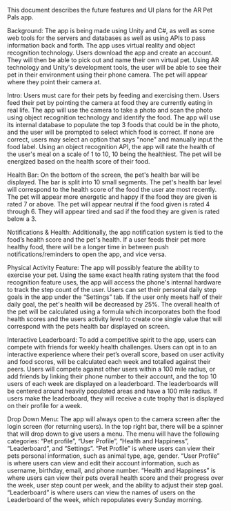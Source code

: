 This document describes the future features and UI plans for the AR Pet Pals app. 


Background:
The app is being made using Unity and C#, as well as some web tools for the servers and databases as well as using APIs to pass information back and forth. 
The app uses  virtual reality and object recognition technology. Users download the app and create an account. They will then be able to pick out and name their own virtual pet. Using AR technology and Unity's development tools, the user will be able to see their pet in their environment using their phone camera. The pet will appear where they point their camera at. 

Intro:
Users must care for their pets by feeding and exercising them. Users feed their pet by pointing the camera at food they are currently eating in real life. The app will use the camera to take a photo and scan the photo using object recognition technology and identify the food. The app will use its internal database to populate the top 3 foods that could be in the photo, and the user will be prompted to select which food is correct. If none are correct, users may select an option that says "none" and manually input the food label. Using an object recognition API, the app will rate the health of the user's meal on a scale of 1 to 10, 10 being the healthiest. The pet will be  energized based on the health score of their food. 

Health Bar:
On the bottom of the screen, the pet's health bar will be displayed. The bar is split into 10 small segments. The pet's health bar level will correspond to the health score of the food the user ate most recently. The pet will appear more energetic and happy if the food they are given is rated 7 or above. The pet will appear neutral if the food given is rated 4 through 6. They will appear tired and sad if the food they are given is rated below a 3. 

Notifications & Health: 
Additionally, the app notification system is tied to the food’s health score and the pet's health. If a user feeds their pet more healthy food, there will be a longer time in between push notifications/reminders to open the app, and vice versa. 

Physical Activity Feature:
The app will possibly feature the ability to exercise your pet. Using the same exact health rating system that the food recognition feature uses, the app will access the phone's internal hardware to track the step count of the user. Users can set their personal daily step goals in the app under the “Settings” tab. If the user only meets half of their daily goal, the pet's health will be decreased by 25%. The overall health of the pet will be calculated using a formula which incorporates both the food health scores and the users activity level to create one single value that will correspond with the pets health bar displayed on screen. 

Interactive Leaderboard:
To add a competitive spirit to the app, users can compete with friends for weekly health challenges. Users can opt in to an interactive experience where their pet’s overall score, based on user activity and food scores, will be calculated each week and totalled against their peers. Users will compete against other users within a 100 mile radius, or add friends by linking their phone number to their account, and the top 10 users of each week are displayed on a leaderboard. The leaderboards will be centered around heavily populated areas and have a 100 mile radius. If users make the leaderboard, they will receive a cute trophy that is displayed on their profile for a week. 

Drop Down Menu:
The app will always open to the camera screen after the login screen (for returning users). In the top right bar, there will be a spinner that will drop down to give users a menu. The menu will have the following categories: “Pet profile”, “User Profile”, “Health and Happiness”, “Leaderboard”, and “Settings”.  “Pet Profile” is where users can view their pets personal information, such as animal type, age, gender. “User Profile” is where users can view and edit their account information, such as username, birthday, email, and phone number. “Health and Happiness” is where users can view their pets overall health score and their progress over the week, user step count per week, and the ability to adjust their step goal. “Leaderboard” is where users can view the names of users on the Leaderboard of the week, which repopulates every Sunday morning. 
